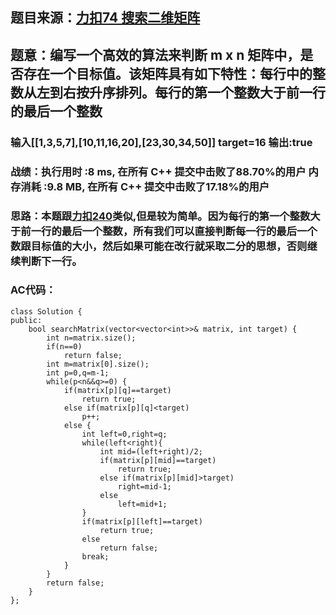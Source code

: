 ## 题目来源：[力扣74 搜索二维矩阵](https://leetcode-cn.com/problems/search-a-2d-matrix/)

## 题意：编写一个高效的算法来判断 m x n 矩阵中，是否存在一个目标值。该矩阵具有如下特性：每行中的整数从左到右按升序排列。每行的第一个整数大于前一行的最后一个整数

### 输入[[1,3,5,7],[10,11,16,20],[23,30,34,50]] target=16 输出:true

### 战绩：执行用时 :8 ms, 在所有 C++ 提交中击败了88.70%的用户 内存消耗 :9.8 MB, 在所有 C++ 提交中击败了17.18%的用户

### 思路：本题跟[力扣240](https://github.com/ZCY19990813/ZCY1999/blob/master/%E5%8A%9B%E6%89%A3240%20%E6%90%9C%E7%B4%A2%E4%BA%8C%E7%BB%B4%E7%9F%A9%E9%98%B5%20II.md)类似,但是较为简单。因为每行的第一个整数大于前一行的最后一个整数，所有我们可以直接判断每一行的最后一个数跟目标值的大小，然后如果可能在改行就采取二分的思想，否则继续判断下一行。

### AC代码：

```
class Solution {
public:
    bool searchMatrix(vector<vector<int>>& matrix, int target) {
        int n=matrix.size();
        if(n==0)
            return false;
        int m=matrix[0].size();
        int p=0,q=m-1;
        while(p<n&&q>=0) {
            if(matrix[p][q]==target)
                return true;
            else if(matrix[p][q]<target)
                p++;
            else {
                int left=0,right=q;
                while(left<right){
                    int mid=(left+right)/2;
                    if(matrix[p][mid]==target)
                        return true;
                    else if(matrix[p][mid]>target)
                        right=mid-1;
                    else
                        left=mid+1;
                }
                if(matrix[p][left]==target)
                    return true;
                else 
                    return false;
                break;
            }
        }
        return false;
    }
};

```
